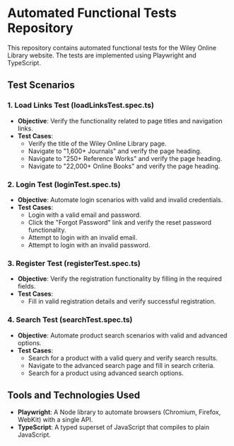 # Automated Functional Tests Repository

This repository contains automated functional tests for the Wiley Online Library website. The tests are implemented using Playwright and TypeScript.

## Test Scenarios

### 1. Load Links Test (loadLinksTest.spec.ts)
- **Objective**: Verify the functionality related to page titles and navigation links.
- **Test Cases**:
  - Verify the title of the Wiley Online Library page.
  - Navigate to "1,600+ Journals" and verify the page heading.
  - Navigate to "250+ Reference Works" and verify the page heading.
  - Navigate to "22,000+ Online Books" and verify the page heading.

### 2. Login Test (loginTest.spec.ts)
- **Objective**: Automate login scenarios with valid and invalid credentials.
- **Test Cases**:
  - Login with a valid email and password.
  - Click the "Forgot Password" link and verify the reset password functionality.
  - Attempt to login with an invalid email.
  - Attempt to login with an invalid password.

### 3. Register Test (registerTest.spec.ts)
- **Objective**: Verify the registration functionality by filling in the required fields.
- **Test Cases**:
  - Fill in valid registration details and verify successful registration.

### 4. Search Test (searchTest.spec.ts)
- **Objective**: Automate product search scenarios with valid and advanced options.
- **Test Cases**:
  - Search for a product with a valid query and verify search results.
  - Navigate to the advanced search page and fill in search criteria.
  - Search for a product using advanced search options.

## Tools and Technologies Used

- **Playwright**: A Node library to automate browsers (Chromium, Firefox, WebKit) with a single API.
- **TypeScript**: A typed superset of JavaScript that compiles to plain JavaScript.
